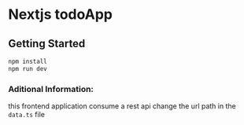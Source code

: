 # Nextjs todoApp
## Getting Started

```bash
npm install
npm run dev
```

### Aditional Information:

this frontend application consume a rest api
change the url path in the `data.ts` file 